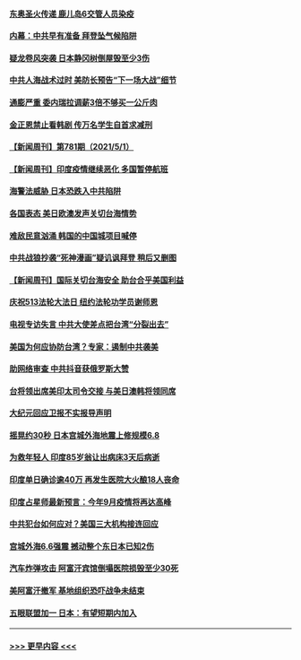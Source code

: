 #### [东奥圣火传递 鹿儿岛6交管人员染疫](../pages/prog202/a103109040.md?t=05021551) 
#### [内幕：中共早有准备 拜登坠气候陷阱](../pages/prog202/a103108911.md?t=05021551) 
#### [疑龙卷风突袭 日本静冈树倒屋毁至少3伤](../pages/prog202/a103108977.md?t=05021551) 
#### [中共人海战术过时 美防长预告“下一场大战”细节](../pages/prog202/a103108984.md?t=05021551) 
#### [通膨严重 委内瑞拉调薪3倍不够买一公斤肉](../pages/prog202/a103108965.md?t=05021551) 
#### [金正恩禁止看韩剧 传万名学生自首求减刑](../pages/prog202/a103108926.md?t=05021551) 
#### [【新闻周刊】第781期（2021/5/1）](../pages/prog202/a103108909.md?t=05021551) 
#### [【新闻周刊】印度疫情继续恶化 多国暂停航班](../pages/prog202/a103108880.md?t=05021551) 
#### [海警法威胁 日本恐跌入中共陷阱](../pages/prog202/a103108085.md?t=05021551) 
#### [各国表态 美日欧澳发声关切台海情势](../pages/prog202/a103108099.md?t=05021551) 
#### [难敌民意汹涌 韩国的中国城项目喊停](../pages/prog202/a103108819.md?t=05021551) 
#### [中共战狼抄袭“死神漫画”疑讥讽拜登 稍后又删图](../pages/prog202/a103108812.md?t=05021551) 
#### [【新闻周刊】国际关切台海安全 助台合乎美国利益](../pages/prog202/a103108808.md?t=05021551) 
#### [庆祝513法轮大法日 纽约法轮功学员谢师恩](../pages/prog202/a103108805.md?t=05021551) 
#### [电视专访失言 中共大使差点把台湾“分裂出去”](../pages/prog202/a103108742.md?t=05021551) 
#### [美国为何应协防台湾？专家：遏制中共袭美](../pages/prog202/a103108696.md?t=05021551) 
#### [助网络审查 中共抖音获俄罗斯大赞](../pages/prog202/a103108626.md?t=05021551) 
#### [台将领出席美印太司令交接 与美日澳韩将领同席](../pages/prog202/a103108666.md?t=05021551) 
#### [大纪元回应卫报不实报导声明](../pages/prog202/a103108633.md?t=05021551) 
#### [摇晃约30秒 日本宫城外海地震上修规模6.8](../pages/prog202/a103108477.md?t=05021551) 
#### [为救年轻人 印度85岁翁让出病床3天后病逝](../pages/prog202/a103108457.md?t=05021551) 
#### [印度单日确诊逾40万 再发生医院大火酿18人丧命](../pages/prog202/a103108440.md?t=05021551) 
#### [印度占星师最新预言：今年9月疫情将再达高峰](../pages/prog202/a103108368.md?t=05021551) 
#### [中共犯台如何应对？美国三大机构接连回应](../pages/prog202/a103108423.md?t=05021551) 
#### [宫城外海6.6强震 撼动整个东日本已知2伤](../pages/prog202/a103108347.md?t=05021551) 
#### [汽车炸弹攻击 阿富汗宾馆倒塌医院损毁至少30死](../pages/prog202/a103108389.md?t=05021551) 
#### [美阿富汗撤军 基地组织恐吓战争未结束](../pages/prog202/a103108030.md?t=05021551) 
#### [五眼联盟加一 日本：有望短期内加入](../pages/prog202/a103108083.md?t=05021551) 

----
#### [ >>> 更早内容 <<< ](../indexes/prog202-earlier.md)
